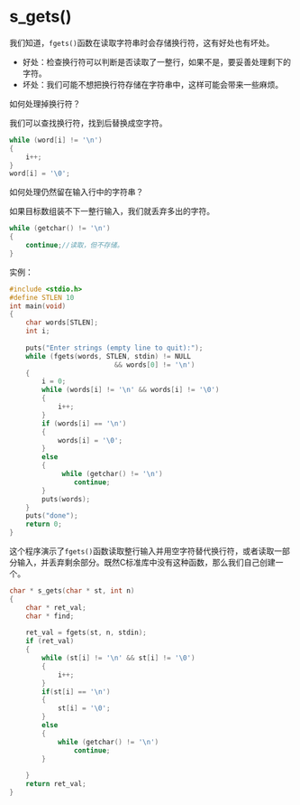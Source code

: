 # s_gets()

我们知道，`fgets()`函数在读取字符串时会存储换行符，这有好处也有坏处。

- 好处：检查换行符可以判断是否读取了一整行，如果不是，要妥善处理剩下的字符。
- 坏处：我们可能不想把换行符存储在字符串中，这样可能会带来一些麻烦。

如何处理掉换行符？

我们可以查找换行符，找到后替换成空字符。

```c
while (word[i] != '\n')
{
	i++;
}
word[i] = '\0';
```

如何处理仍然留在输入行中的字符串？

如果目标数组装不下一整行输入，我们就丢弃多出的字符。

```c
while (getchar() != '\n')
{
	continue;//读取，但不存储。
}
```
实例：
```c
#include <stdio.h>
#define STLEN 10
int main(void)
{
    char words[STLEN];
    int i;
    
    puts("Enter strings (empty line to quit):");
    while (fgets(words, STLEN, stdin) != NULL
                          && words[0] != '\n')
    {
        i = 0;
        while (words[i] != '\n' && words[i] != '\0')
        {
        	i++;
        }
        if (words[i] == '\n')
        {
        	words[i] = '\0';
        }
        else 
        {
        	 while (getchar() != '\n')
                continue;
        }
        puts(words);        
    }
    puts("done");
    return 0;
}
```

这个程序演示了`fgets()`函数读取整行输入并用空字符替代换行符，或者读取一部分输入，并丢弃剩余部分。既然C标准库中没有这种函数，那么我们自己创建一个。

```c
char * s_gets(char * st, int n)
{
    char * ret_val;
    char * find;
    
    ret_val = fgets(st, n, stdin);
    if (ret_val)
    {
        while (st[i] != '\n' && st[i] != '\0')
        {
			i++;
        }
        if(st[i] == '\n')
        {
            st[i] = '\0';
        }
        else
        {
            while (getchar() != '\n')
                continue; 
        }
  
    }
    return ret_val;
}
```

